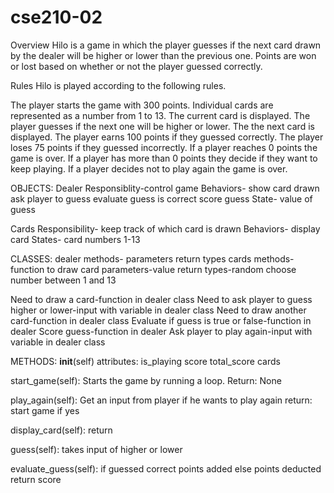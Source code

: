 # cse210-02

Overview
Hilo is a game in which the player guesses if the next card drawn by the dealer will be higher or lower than the previous one. Points are won or lost based on whether or not the player guessed correctly.

Rules
Hilo is played according to the following rules.

The player starts the game with 300 points.
Individual cards are represented as a number from 1 to 13.
The current card is displayed.
The player guesses if the next one will be higher or lower.
The the next card is displayed.
The player earns 100 points if they guessed correctly.
The player loses 75 points if they guessed incorrectly.
If a player reaches 0 points the game is over.
If a player has more than 0 points they decide if they want to keep playing.
If a player decides not to play again the game is over.




OBJECTS:
Dealer
    Responsiblity-control game
    Behaviors- show card drawn
            ask player to guess
            evaluate guess is correct
            score guess
    State- value of guess

Cards
    Responsibility- keep track of which card is drawn
    Behaviors- display card 
    States- card numbers 1-13


CLASSES:
dealer
    methods-
    parameters
    return types
cards
    methods-function to draw card
    parameters-value
    return types-random choose number between 1 and 13

Need to draw a card-function in dealer class
Need to ask player to guess higher or lower-input with variable in dealer class
Need to draw another card-function in dealer class
Evaluate if guess is true or false-function in dealer
Score guess-function in dealer
Ask player to play again-input with variable in dealer class


METHODS:
__init__(self)
    attributes:
        is_playing
        score
        total_score
        cards

start_game(self): Starts the game by running a loop.
    Return: None

play_again(self): Get an input from player if he wants to play again
    return: start game if yes

display_card(self):
    return 

guess(self):
    takes input of higher or lower

evaluate_guess(self):
    if guessed correct points added
    else points deducted
    return score
